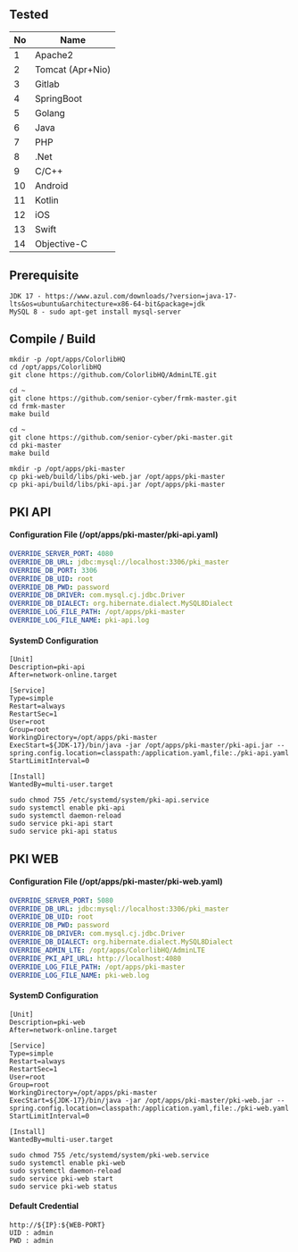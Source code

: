 ## Tested

| No | Name             |
|----|------------------|
| 1  | Apache2          |
| 2  | Tomcat (Apr+Nio) |
| 3  | Gitlab           |
| 4  | SpringBoot       |
| 5  | Golang           |
| 6  | Java             |
| 7  | PHP              |
| 8  | .Net             |
| 9  | C/C++            |
| 10 | Android          |
| 11 | Kotlin           |
| 12 | iOS              |
| 13 | Swift            |
| 14 | Objective-C      |

## Prerequisite

```text
JDK 17 - https://www.azul.com/downloads/?version=java-17-lts&os=ubuntu&architecture=x86-64-bit&package=jdk
MySQL 8 - sudo apt-get install mysql-server
```

## Compile / Build

```shell
mkdir -p /opt/apps/ColorlibHQ
cd /opt/apps/ColorlibHQ
git clone https://github.com/ColorlibHQ/AdminLTE.git

cd ~
git clone https://github.com/senior-cyber/frmk-master.git
cd frmk-master
make build

cd ~
git clone https://github.com/senior-cyber/pki-master.git
cd pki-master
make build

mkdir -p /opt/apps/pki-master
cp pki-web/build/libs/pki-web.jar /opt/apps/pki-master
cp pki-api/build/libs/pki-api.jar /opt/apps/pki-master
```

## PKI API

#### Configuration File (/opt/apps/pki-master/pki-api.yaml)

```yaml
OVERRIDE_SERVER_PORT: 4080
OVERRIDE_DB_URL: jdbc:mysql://localhost:3306/pki_master
OVERRIDE_DB_PORT: 3306
OVERRIDE_DB_UID: root
OVERRIDE_DB_PWD: password
OVERRIDE_DB_DRIVER: com.mysql.cj.jdbc.Driver
OVERRIDE_DB_DIALECT: org.hibernate.dialect.MySQL8Dialect 
OVERRIDE_LOG_FILE_PATH: /opt/apps/pki-master
OVERRIDE_LOG_FILE_NAME: pki-api.log
```

#### SystemD Configuration

```text
[Unit]
Description=pki-api
After=network-online.target

[Service]
Type=simple
Restart=always
RestartSec=1
User=root
Group=root
WorkingDirectory=/opt/apps/pki-master
ExecStart=${JDK-17}/bin/java -jar /opt/apps/pki-master/pki-api.jar --spring.config.location=classpath:/application.yaml,file:./pki-api.yaml
StartLimitInterval=0

[Install]
WantedBy=multi-user.target
```

```shell
sudo chmod 755 /etc/systemd/system/pki-api.service
sudo systemctl enable pki-api
sudo systemctl daemon-reload
sudo service pki-api start
sudo service pki-api status
```

## PKI WEB

#### Configuration File (/opt/apps/pki-master/pki-web.yaml)

```yaml
OVERRIDE_SERVER_PORT: 5080
OVERRIDE_DB_URL: jdbc:mysql://localhost:3306/pki_master
OVERRIDE_DB_UID: root
OVERRIDE_DB_PWD: password
OVERRIDE_DB_DRIVER: com.mysql.cj.jdbc.Driver
OVERRIDE_DB_DIALECT: org.hibernate.dialect.MySQL8Dialect
OVERRIDE_ADMIN_LTE: /opt/apps/ColorlibHQ/AdminLTE
OVERRIDE_PKI_API_URL: http://localhost:4080
OVERRIDE_LOG_FILE_PATH: /opt/apps/pki-master
OVERRIDE_LOG_FILE_NAME: pki-web.log
```

#### SystemD Configuration

```text
[Unit]
Description=pki-web
After=network-online.target

[Service]
Type=simple
Restart=always
RestartSec=1
User=root
Group=root
WorkingDirectory=/opt/apps/pki-master
ExecStart=${JDK-17}/bin/java -jar /opt/apps/pki-master/pki-web.jar --spring.config.location=classpath:/application.yaml,file:./pki-web.yaml
StartLimitInterval=0

[Install]
WantedBy=multi-user.target
```

```shell
sudo chmod 755 /etc/systemd/system/pki-web.service
sudo systemctl enable pki-web
sudo systemctl daemon-reload
sudo service pki-web start
sudo service pki-web status
```

#### Default Credential

```text
http://${IP}:${WEB-PORT}
UID : admin
PWD : admin
```